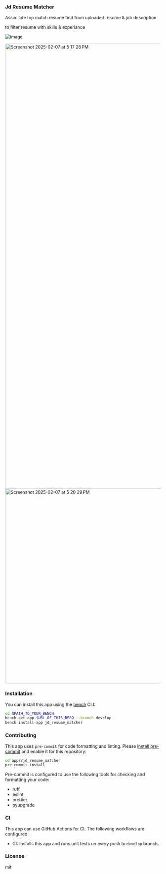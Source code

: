 ### Jd Resume Matcher

Assimilate top match resume find from uploaded resume & job description 

to filter resume with skills & experiance

![image](https://github.com/user-attachments/assets/844f4d51-55b2-4091-a7cb-3aadc57682d9)

<img width="1440" alt="Screenshot 2025-02-07 at 5 17 28 PM" src="https://github.com/user-attachments/assets/1581ef72-f6cb-4a2a-9571-17734d7d4c8f" />
<img width="629" alt="Screenshot 2025-02-07 at 5 20 29 PM" src="https://github.com/user-attachments/assets/56d7c27a-56ef-48b9-9992-c0eb4d066510" />


### Installation

You can install this app using the [bench](https://github.com/frappe/bench) CLI:

```bash
cd $PATH_TO_YOUR_BENCH
bench get-app $URL_OF_THIS_REPO --branch develop
bench install-app jd_resume_matcher
```

### Contributing

This app uses `pre-commit` for code formatting and linting. Please [install pre-commit](https://pre-commit.com/#installation) and enable it for this repository:

```bash
cd apps/jd_resume_matcher
pre-commit install
```

Pre-commit is configured to use the following tools for checking and formatting your code:

- ruff
- eslint
- prettier
- pyupgrade
### CI

This app can use GitHub Actions for CI. The following workflows are configured:

- CI: Installs this app and runs unit tests on every push to `develop` branch.


### License

mit
